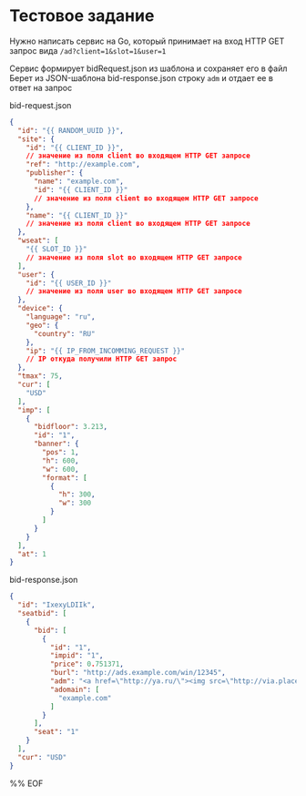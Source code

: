 # Тестовое задание

Нужно написать сервис на Go, который принимает на вход HTTP GET запрос вида `/ad?client=1&slot=1&user=1`

Сервис формирует bidRequest.json из шаблона и сохраняет его в файл
Берет из JSON-шаблона bid-response.json строку `adm` и отдает ее в ответ на запрос

bid-request.json
```json
{
  "id": "{{ RANDOM_UUID }}",
  "site": {
    "id": "{{ CLIENT_ID }}",
    // значение из поля client во входящем HTTP GET запросе
    "ref": "http://example.com",
    "publisher": {
      "name": "example.com",
      "id": "{{ CLIENT_ID }}"
      // значение из поля client во входящем HTTP GET запросе
    },
    "name": "{{ CLIENT_ID }}"
    // значение из поля client во входящем HTTP GET запросе
  },
  "wseat": [
    "{{ SLOT_ID }}"
    // значение из поля slot во входящем HTTP GET запросе
  ],
  "user": {
    "id": "{{ USER_ID }}"
    // значение из поля user во входящем HTTP GET запросе
  },
  "device": {
    "language": "ru",
    "geo": {
      "country": "RU"
    },
    "ip": "{{ IP_FROM_INCOMMING_REQUEST }}"
    // IP откуда получили HTTP GET запрос
  },
  "tmax": 75,
  "cur": [
    "USD"
  ],
  "imp": [
    {
      "bidfloor": 3.213,
      "id": "1",
      "banner": {
        "pos": 1,
        "h": 600,
        "w": 600,
        "format": [
          {
            "h": 300,
            "w": 300
          }
        ]
      }
    }
  ],
  "at": 1
}
```

bid-response.json
```json
{
  "id": "IxexyLDIIk",
  "seatbid": [
    {
      "bid": [
        {
          "id": "1",
          "impid": "1",
          "price": 0.751371,
          "burl": "http://ads.example.com/win/12345",
          "adm": "<a href=\"http://ya.ru/\"><img src=\"http://via.placeholder.com/600x600\" width=\"600\" height=\"600\" border=\"0\" alt=\"Advertisement\" /></a>",
          "adomain": [
            "example.com"
          ]
        }
      ],
      "seat": "1"
    }
  ],
  "cur": "USD"
}
```

%% EOF